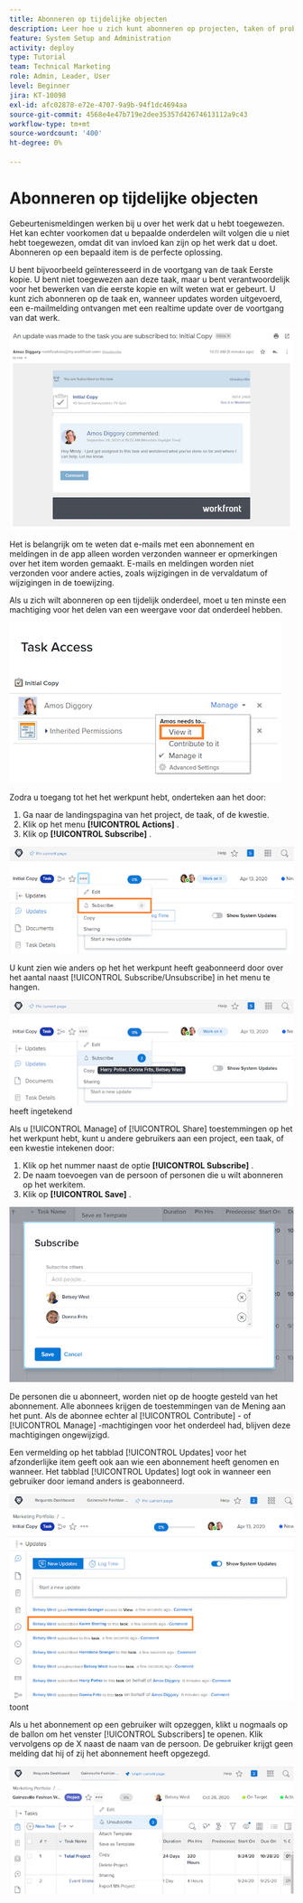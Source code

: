 ```yaml
---
title: Abonneren op tijdelijke objecten
description: Leer hoe u zich kunt abonneren op projecten, taken of problemen om meldingen te ontvangen wanneer er opmerkingen over het item worden gemaakt.
feature: System Setup and Administration
activity: deploy
type: Tutorial
team: Technical Marketing
role: Admin, Leader, User
level: Beginner
jira: KT-10098
exl-id: afc02878-e72e-4707-9a9b-94f1dc4694aa
source-git-commit: 4568e4e47b719e2dee35357d42674613112a9c43
workflow-type: tm+mt
source-wordcount: '400'
ht-degree: 0%

---
```


# Abonneren op tijdelijke objecten

Gebeurtenismeldingen werken bij u over het werk dat u hebt toegewezen. Het kan echter voorkomen dat u bepaalde onderdelen wilt volgen die u niet hebt toegewezen, omdat dit van invloed kan zijn op het werk dat u doet. Abonneren op een bepaald item is de perfecte oplossing.

U bent bijvoorbeeld geïnteresseerd in de voortgang van de taak Eerste kopie. U bent niet toegewezen aan deze taak, maar u bent verantwoordelijk voor het bewerken van die eerste kopie en wilt weten wat er gebeurt. U kunt zich abonneren op de taak en, wanneer updates worden uitgevoerd, een e-mailmelding ontvangen met een realtime update over de voortgang van dat werk.

![ E-mail van een taakabonnement ](assets/admin-fund-user-notifications-10.png)

Het is belangrijk om te weten dat e-mails met een abonnement en meldingen in de app alleen worden verzonden wanneer er opmerkingen over het item worden gemaakt. E-mails en meldingen worden niet verzonden voor andere acties, zoals wijzigingen in de vervaldatum of wijzigingen in de toewijzing.

Als u zich wilt abonneren op een tijdelijk onderdeel, moet u ten minste een machtiging voor het delen van een weergave voor dat onderdeel hebben.

![[!UICONTROL Task Access] window ](assets/admin-fund-user-notifications-11.png)

Zodra u toegang tot het het werkpunt hebt, onderteken aan het door:

1. Ga naar de landingspagina van het project, de taak, of de kwestie.
1. Klik op het menu **[!UICONTROL Actions]** .
1. Klik op **[!UICONTROL Subscribe]** .

![[!UICONTROL Subscribe] in taakmenu ](assets/admin-fund-user-notifications-12.png)

U kunt zien wie anders op het het werkpunt heeft geabonneerd door over het aantal naast [!UICONTROL Subscribe/Unsubscribe] in het menu te hangen.

![ het menu van de Taak dat toont wie ](assets/admin-fund-user-notifications-13.png) heeft ingetekend

Als u [!UICONTROL Manage] of [!UICONTROL Share] toestemmingen op het het werkpunt hebt, kunt u andere gebruikers aan een project, een taak, of een kwestie intekenen door:

1. Klik op het nummer naast de optie **[!UICONTROL Subscribe]** .
1. De naam toevoegen van de persoon of personen die u wilt abonneren op het werkitem.
1. Klik op **[!UICONTROL Save]** .

![[!UICONTROL Subscribe] window ](assets/admin-fund-user-notifications-15.png)

De personen die u abonneert, worden niet op de hoogte gesteld van het abonnement. Alle abonnees krijgen de toestemmingen van de Mening aan het punt. Als de abonnee echter al [!UICONTROL Contribute] - of [!UICONTROL Manage] -machtigingen voor het onderdeel had, blijven deze machtigingen ongewijzigd.

Een vermelding op het tabblad [!UICONTROL Updates] voor het afzonderlijke item geeft ook aan wie een abonnement heeft genomen en wanneer. Het tabblad [!UICONTROL Updates] logt ook in wanneer een gebruiker door iemand anders is geabonneerd.

![[!UICONTROL Updates] pagina op een taak die abonnement ](assets/admin-fund-user-notifications-16.png) toont

Als u het abonnement op een gebruiker wilt opzeggen, klikt u nogmaals op de ballon om het venster [!UICONTROL Subscribers] te openen. Klik vervolgens op de X naast de naam van de persoon. De gebruiker krijgt geen melding dat hij of zij het abonnement heeft opgezegd.

![[!UICONTROL Unsubscribe] menuoptie op een project ](assets/admin-fund-user-notifications-14.png)

<!--
learn more URL: Subscribe to items in Workfront
-->
